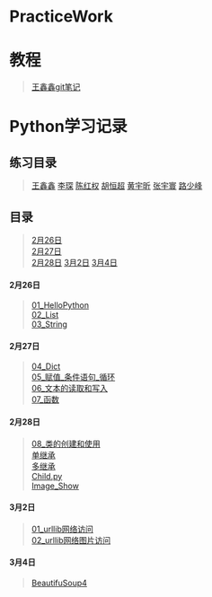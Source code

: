 # PracticeWork

# 教程
> [王鑫鑫git笔记](https://github.com/614610440/my_study/blob/master/git.md)

# Python学习记录  
## 练习目录
> [王鑫鑫](practice/wxx)
> [李琛](practice/lc)
> [陈红权](practice/chq)
> [胡恒超](practice/hhc)
> [黄宇昕](practice/hyx)
> [张宇寰](practice/zyh)
> [路少峰](practice/lsf)

## 目录  
> [2月26日](#2月26日)  
> [2月27日](#2月27日)  
> [2月28日](#2月28日)
> [3月2日](#3月2日)
> [3月4日](#3月4日)
#### 2月26日  
> [01_HelloPython](study/01_HelloPython.py)  
> [02_List](study/02_List.py)  
> [03_String](study/03_String.py)  
#### 2月27日  
> [04_Dict](study/04_Dict.py)  
> [05_赋值_条件语句_循环](study/05_赋值_条件语句_循环.py)   
> [06_文本的读取和写入](study/06_文本的读取和写入.py)  
> [07_函数](study/06_文本的读取和写入.py)  
#### 2月28日
> [08_类的创建和使用](study/08_类的创建和使用.py)  
> [单继承](study/Case01/单继承)    
> [多继承](study/Case01/多继承)   
> [Child.py](study/Child.py)  
> [Image_Show](study/Image_Show)  

#### 3月2日
> [01_urllib网络访问](study/01_urllib网络访问.py)  
> [02_urllib网络图片访问](study/02_urllib网络图片访问.py)    

#### 3月4日
> [BeautifuSoup4](study/01_BeautifulSoup4.py)  